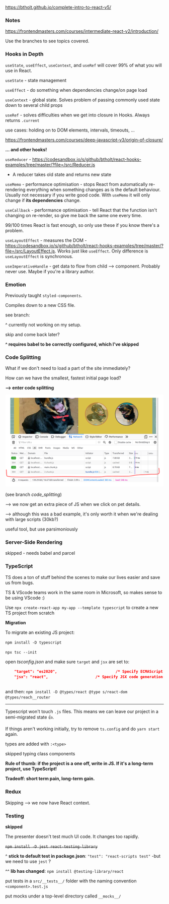 https://btholt.github.io/complete-intro-to-react-v5/

### Notes

https://frontendmasters.com/courses/intermediate-react-v2/introduction/

Use the branches to see topics covered.

### Hooks in Depth

`useState`, `useEffect`, `useContext`, and `useRef` will cover 99% of what you will use in React.

`useState` - state management

`useEffect` - do something when dependencies change/on page load

`useContext` - global state. Solves problem of passing commonly used state down to several child props

`useRef` - solves difficulties when we get into closure in Hooks. Always returns `.current` 

use cases: holding on to DOM elements, intervals, timeouts, ...

https://frontendmasters.com/courses/deep-javascript-v3/origin-of-closure/

**... and other hooks!**

`useReducer` - https://codesandbox.io/s/github/btholt/react-hooks-examples/tree/master/?file=/src/Reducer.js 

- A reducer takes old state and returns new state

`useMemo` - performance optimisation - stops React from automatically re-rendering everything when something changes as is the default behaviour. Usually not necessary if you write good code. With `useMemo` it will only change if **its dependencies** change.

`useCallback` - performance optimisation - tell React that the function isn't changing on re-render, so give me back the same one every time.

99/100 times React is fast enough, so only use these if you know there's a problem. 

`useLayoutEffect` - measures the DOM - https://codesandbox.io/s/github/btholt/react-hooks-examples/tree/master/?file=/src/LayoutEffect.js. Works just like `useEffect`. Only difference is `useLayoutEffect` is synchronous.

`useImperativeHandle` - get data to flow from child --> component. Probably never use. Maybe if you're a library author.

### Emotion

Previously taught `styled-components`. 

Compiles down to a new CSS file.

see branch: 

^ currently not working on my setup.

skip and come back later?

**^ requires babel to be correctly configured, which I've skipped** 

### Code Splitting

What if we don't need to load a part of the site immediately?

How can we have the smallest, fastest initial page load? 

**--> enter code splitting**	

![code-splitting-network-tab](img/code-splitting-network-tab.png)

(see branch *code_splitting*) 

--> we now get an extra piece of JS when we click on pet details. 

--> although this was a bad example, it's only worth it when we're dealing with large scripts (30kb?)

useful tool, but use parsimoniously 

### Server-Side Rendering

skipped - needs babel and parcel

### TypeScript

TS does a ton of stuff behind the scenes to make our lives easier and save us from bugs.

TS & VScode teams work in the same room in Microsoft, so makes sense to be using VScode :) 

Use `npx create-react-app my-app --template typescript` to create a new TS project from scratch

**Migration**

To migrate an existing JS project:

`npm install -D typescript`

`npx tsc --init`

open _tsconfig.json_ and make sure `target` and `jsx` are set to:

```json
    "target": "es2020",                          /* Specify ECMAScript target version: 'ES3' (default), 'ES5', 'ES2015', 'ES2016', 'ES2017', 'ES2018', 'ES2019', 'ES2020', or 'ESNEXT'. */
    "jsx": "react",                     /* Specify JSX code generation: 'preserve', 'react-native', or 'react'. */
    
```

and then: `npm install -D @types/react @type
s/react-dom @types/reach__router`

---

Typescript won't touch `.js` files. This means we can leave our project in a semi-migrated state :thumbsup:.

If things aren't working initially, try to remove `ts.config` and do `yarn start` again.

types are added with `:<type>`

skipped typing class components

**Rule of thumb: if the project is a one off, write in JS. If it's a long-term project, use TypeScript!** 

**Tradeoff: short term pain, long-term gain.**

### Redux

Skipping --> we now have React context. 

### Testing

**skipped**

The presenter doesn't test much UI code. It changes too rapidly. 

~~`npm install -D jest react-testing-library`~~

^ **stick to default test in package.json**: `"test": "react-scripts test"` -but we need to use `jest` ?

^^ **lib has changed**: `npm install @testing-library/react` 

put tests in a `src/__tests__/` folder with the naming convention `<component>.test.js`

put mocks under a top-level directory called `__mocks__/`



























